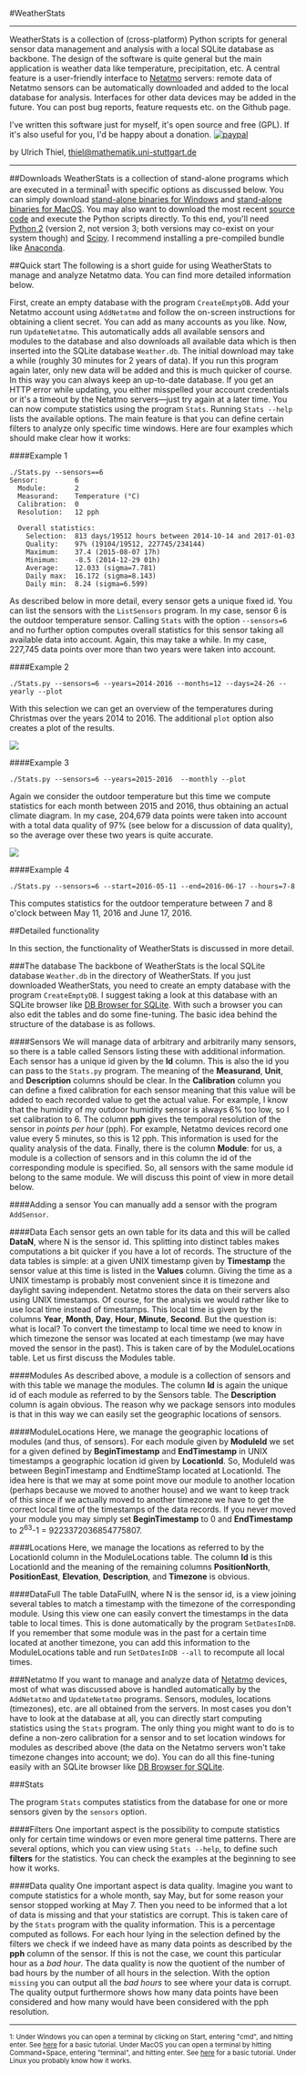 #WeatherStats

***
WeatherStats is a collection of (cross-platform) Python scripts for general sensor data management and analysis with a local SQLite database as backbone. The design of the software is quite general but the main application is weather data like temperature, precipitation, etc. A central feature is a user-friendly interface to [Netatmo](https://www.netatmo.com/) servers: remote data of Netatmo sensors can be automatically downloaded and added to the local database for analysis. Interfaces for other data devices may be added in the future. You can post bug reports, feature requests etc. on the Github page.

I've written this software just for myself, it's open source and free (GPL). If it's also useful for you, I'd be happy about a donation. [![paypal](https://www.paypalobjects.com/en_US/i/btn/btn_donate_SM.gif)](https://www.paypal.com/cgi-bin/webscr?cmd=_s-xclick&hosted_button_id=VL83YL3RYH66N)


   
by Ulrich Thiel, thiel@mathematik.uni-stuttgart.de
***


##Downloads
WeatherStats is a collection of stand-alone programs which are executed in a terminal<sup><a href="#terminal">1</a></sup> with specific options as discussed below. You can simply download [stand-alone binaries for Windows]() and [stand-alone binaries for MacOS](). You may also want to download the most recent [source code](https://github.com/thielul/WeatherStats/archive/master.zip) and execute the Python scripts directly. To this end, you'll need [Python 2](https://www.python.org/downloads/) (version 2, not version 3; both versions may co-exist on your system though) and [Scipy](https://www.scipy.org/install.html). I recommend installing a pre-compiled bundle like [Anaconda](https://www.continuum.io/downloads).




##Quick start
The following is a short guide for using WeatherStats to manage and analyze Netatmo data. You can find more detailed information below. 
 
First, create an empty database with the program ```CreateEmptyDB```. Add your Netatmo account using ```AddNetatmo``` and follow the on-screen instructions for obtaining a client secret. You can add as many accounts as you like. Now, run ```UpdateNetatmo```. This automatically adds all available sensors and modules to the database and also downloads all available data which is then inserted into the SQLite database ```Weather.db```. The initial download may take a while (roughly 30 minutes for 2 years of data). If you run this program again later, only new data will be added and this is much quicker of course. In this way you can always keep an up-to-date database. If you get an HTTP error while updating, you either misspelled your account credentials or it's a timeout by the Netatmo servers—just try again at a later time. You can now compute statistics using the program ```Stats```. Running ```Stats --help``` lists the available options. The main feature is that you can define certain filters to analyze only specific time windows. Here are four examples which should make clear how it works:

####Example 1
```
./Stats.py --sensors==6
Sensor: 		6
  Module: 		2
  Measurand:	Temperature (°C)
  Calibration: 	0
  Resolution: 	12 pph

  Overall statistics:
    Selection: 	813 days/19512 hours between 2014-10-14 and 2017-01-03
    Quality:  	97% (19104/19512, 227745/234144)
    Maximum: 	37.4 (2015-08-07 17h)
    Minimum: 	-8.5 (2014-12-29 01h)
    Average:	12.033 (sigma=7.781)
    Daily max:	16.172 (sigma=8.143)
    Daily min:	8.24 (sigma=6.599)
```
As described below in more detail, every sensor gets a unique fixed id. You can list the sensors with the ```ListSensors``` program. In my case, sensor 6 is the outdoor temperature sensor. Calling ```Stats``` with the option ```--sensors=6``` and no further option computes overall statistics for this sensor taking all available data into account. Again, this may take a while. In my case, 227,745 data points over more than two years were taken into account.

####Example 2

```./Stats.py --sensors=6 --years=2014-2016 --months=12 --days=24-26 --yearly --plot```

With this selection we can get an overview of the temperatures during Christmas over the years 2014 to 2016. The additional ```plot``` option also creates a plot of the results. 

![](doc/Christmas.png)

####Example 3

```./Stats.py --sensors=6 --years=2015-2016  --monthly --plot```

Again we consider the outdoor temperature but this time we compute statistics for each month between 2015 and 2016, thus obtaining an actual climate diagram. In my case, 204,679 data points were taken into account with a total data quality of 97% (see below for a discussion of data quality), so the average over these two years is quite accurate.

![](doc/Climate.png) 

####Example 4

```./Stats.py --sensors=6 --start=2016-05-11 --end=2016-06-17 --hours=7-8```

This computes statistics for the outdoor temperature between 7 and 8 o'clock between May 11, 2016 and June 17, 2016.




##Detailed functionality

In this section, the functionality of WeatherStats is discussed in more detail. 

###The database
The backbone of WeatherStats is the local SQLite database ```Weather.db``` in the directory of WeatherStats. If you just downloaded WeatherStats, you need to create an empty database with the program ```CreateEmptyDB```. I suggest taking a look at this database with an SQLite browser like [DB Browser for SQLite](http://sqlitebrowser.org). With such a browser you can also edit the tables and do some fine-tuning. The basic idea behind the structure of the database is as follows. 

####Sensors
We will manage data of arbitrary and arbitrarily many sensors, so there is a table called Sensors listing these with additional information. Each sensor has a unique id given by the **Id** column. This is also the id you can pass to the ```Stats.py``` program. The meaning of the **Measurand**, **Unit**, and **Description** columns should be clear. In the **Calibration** column you can define a fixed calibration for each sensor meaning that this value will be added to each recorded value to get the actual value. For example, I know that the humidity of my outdoor humidity sensor is always 6% too low, so I set calibration to 6. The column **pph** gives the temporal resolution of the sensor in *points per hour* (pph). For example, Netatmo devices record one value every 5 minutes, so this is 12 pph. This information is used for the quality analysis of the data. Finally, there is the column **Module**: for us, a module is a collection of sensors and in this column the id of the corresponding module is specified. So, all sensors with the same module id belong to the same module. We will discuss this point of view in more detail below. 

####Adding a sensor
You can manually add a sensor with the program ```AddSensor```.

####Data
Each sensor gets an own table for its data and this will be called **DataN**, where N is the sensor id. This splitting into distinct tables makes computations a bit quicker if you have a lot of records. The structure of the data tables is simple: at a given UNIX timestamp given by **Timestamp** the sensor value at this time is listed in the **Values** column. Giving the time as a UNIX timestamp is probably most convenient since it is timezone and daylight saving independent. Netatmo stores the data on their servers also using UNIX timestamps. Of course, for the analysis we would rather like to use local time instead of timestamps. This local time is given by the columns **Year**, **Month**, **Day**, **Hour**, **Minute**, **Second**. But the question is: what is local? To convert the timestamp to local time we need to know in which timezone the sensor was located at each timestamp (we may have moved the sensor in the past). This is taken care of by the ModuleLocations table. Let us first discuss the Modules table.  

####Modules
As described above, a module is a collection of sensors and with this table we manage the modules. The column **Id** is again the unique id of each module as referred to by the Sensors table. The **Description** column is again obvious. The reason why we package sensors into modules is that in this way we can easily set the geographic locations of sensors.

####ModuleLocations
Here, we manage the geographic locations of modules (and thus, of sensors). For each module given by **ModuleId** we set for a given defined by **BeginTimestamp** and **EndTimestamp** in UNIX timestamps a geographic location id given by **LocationId**. So, ModuleId was between BeginTimestamp and EndtimeStamp located at LocationId. The idea here is that we may at some point move our module to another location (perhaps because we moved to another house) and we want to keep track of this since if we actually moved to another timezone we have to get the correct local time of the timestamps of the data records. If you never moved your module you may simply set **BeginTimestamp** to 0 and **EndTimestamp** to 2<sup>63</sup>-1 = 9223372036854775807.

####Locations
Here, we manage the locations as referred to by the LocationId column in the ModuleLocations table. The column **Id** is this LocationId and the meaning of the remaining columns **PositionNorth**, **PositionEast**, **Elevation**, **Description**, and **Timezone** is obvious. 

####DataFull
The table DataFullN, where N is the sensor id, is a view joining several tables to match a timestamp with the timezone of the corresponding module. Using this view one can easily convert the timestamps in the data table to local times. This is done automatically by the program ```SetDatesInDB```. If you remember that some module was in the past for a certain time located at another timezone, you can add this information to the ModuleLocations table and run ```SetDatesInDB --all``` to recompute all local times.

###Netatmo
If you want to manage and analyze data of [Netatmo](https://www.netatmo.com/) devices, most of what was discussed above is handled automatically by the ```AddNetatmo``` and ```UpdateNetatmo``` programs. Sensors, modules, locations (timezones), etc. are all obtained from the servers. In most cases you don't have to look at the database at all, you can directly start computing statistics using the ```Stats``` program. The only thing you might want to do is to define a non-zero calibration for a sensor and to set location windows for modules as described above (the data on the Netatmo servers won't take timezone changes into account; we do). You can do all this fine-tuning easily with an SQLite browser like [DB Browser for SQLite](http://sqlitebrowser.org).

###Stats

The program ```Stats``` computes statistics from the database for one or more sensors given by the ```sensors``` option. 


####Filters
One important aspect is the possibility to compute statistics only for certain time windows or even more general time patterns. There are several options, which you can view using ```Stats --help```, to define such **filters** for the statistics. You can check the examples at the beginning to see how it works.

####Data quality
One important aspect is data quality. Imagine you want to compute statistics for a whole month, say May, but for some reason your sensor stopped working at May 7. Then you need to be informed that a lot of data is missing and that your statistics are corrupt. This is taken care of by the ```Stats``` program with the quality information. This is a percentage computed as follows. For each hour lying in the selection defined by the filters we check if we indeed have as many data points as described by the **pph** column of the sensor. If this is not the case, we count this particular hour as a *bad hour*. The data quality is now the quotient of the number of bad hours by the number of all hours in the selection. With the option ```missing``` you can output all the *bad hours* to see where your data is corrupt. The quality output furthermore shows how many data points have been considered and how many would have been considered with the pph resolution.

<!---
##Detailed installation instructions
To execute the python scripts, you'll need [Python 2](https://www.python.org/downloads/) (version 2, not version 3; both versions may co-exist on your system though). There are distributions for essentially any operating system. You'll also need to install [Scipy](https://www.scipy.org/install.html) and Matplotlib (and Colorama for Windows). It recommend to install a pre-compiled bundle like [Anaconda](https://www.continuum.io/downloads).



###Windows

To run python from the terminal you first have to add the python installation directory to the PATH variable as described [here](https://docs.python.org/2.7/using/windows.html#excursus-setting-environment-variables). Next, open a terminal with administrator access by clicking on Start, entering "cmd", right clicking on "cmd" above, and then left clicking on "Open as administrator". Make sure that entering the command ```python``` works (it should if you have set the PATH variable correctly). Now, download ```get-pip.py``` from [here](https://pip.pypa.io/en/latest/installing/) and run ```python get-pip.py``` in the download directory. Download the NumPy+MKL, Scipy, Matplotlib, and Colorama package from [this site](http://www.lfd.uci.edu/~gohlke/pythonlibs/) and install them using 

```
python -m pip install numpy‑1.11.3+mkl‑cp27‑cp27m‑win32.whl
python -m pip install scipy‑0.18.1‑cp27‑cp27m‑win32.whl
python -m pip install matplotlib‑1.5.3‑cp27‑cp27m‑win32.whl
python -m pip install colorama‑0.3.7‑py2.py3‑none‑any.whl
```

(you might have newer version numbers in the file names of course). Now, you're ready to run WeatherStats.


###Unix/MacOS
Install pip by downloading ```get-pip.py``` from [here](https://pip.pypa.io/en/latest/installing/) and running ```python get-pip.py``` in the download directory. You can now install the dependencies using ```pip install -r```. 
-->

***

<sub><a name="terminal">1:</a> Under Windows you can open a terminal by clicking on Start, entering "cmd", and hitting enter. See [here](http://www.computerhope.com/issues/chusedos.htm) for a basic tutorial. Under MacOS you can open a terminal by hitting Command+Space, entering "terminal", and hitting enter. See [here](http://blog.teamtreehouse.com/introduction-to-the-mac-os-x-command-line) for a basic tutorial. Under Linux you probably know how it works.</sub>
